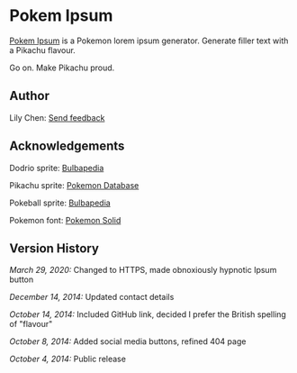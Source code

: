 Pokem Ipsum
===========

[Pokem Ipsum](https://pokemipsum.com/) is a Pokemon lorem ipsum generator. Generate filler text with a Pikachu flavour.

Go on. Make Pikachu proud.

Author
------

Lily Chen: [Send feedback](mailto:github@pokemipsum.com)

Acknowledgements
----------------

Dodrio sprite: [Bulbapedia](https://bulbapedia.bulbagarden.net/wiki/Dodrio_%28Pok%C3%A9mon%29)

Pikachu sprite: [Pokemon Database](https://pokemondb.net/sprites/pikachu)

Pokeball sprite: [Bulbapedia](https://bulbapedia.bulbagarden.net/wiki/Poké_Ball_%28item%29#Pok.C3.A9_Ball)

Pokemon font: [Pokemon Solid](https://www.dafont.com/pokemon.font)

Version History
---------------
*March 29, 2020:* Changed to HTTPS, made obnoxiously hypnotic Ipsum button

*December 14, 2014:* Updated contact details

*October 14, 2014:* Included GitHub link, decided I prefer the British spelling of "flavour"

*October 8, 2014:* Added social media buttons, refined 404 page

*October 4, 2014:* Public release